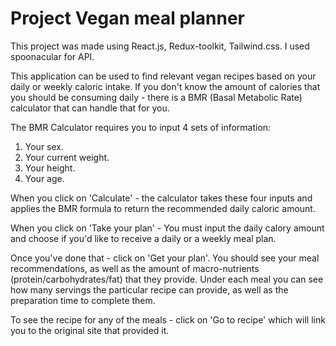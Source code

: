 # Project Vegan meal planner

This project was made using React.js, Redux-toolkit, Tailwind.css. I used spoonacular for API.

This application can be used to find relevant vegan recipes based on your daily or weekly caloric intake. If you don't know the amount of calories that you should be consuming daily - there is a BMR (Basal Metabolic Rate) calculator that can handle that for you.

The BMR Calculator requires you to input 4 sets of information:

1. Your sex.
2. Your current weight.
3. Your height.
4. Your age.

When you click on 'Calculate' - the calculator takes these four inputs and applies the BMR formula to return the recommended daily caloric amount.

When you click on 'Take your plan' - You must input the daily calory amount and choose if you'd like to receive a daily or a weekly meal plan.

Once you've done that - click on 'Get your plan'.
You should see your meal recommendations, as well as the amount of macro-nutrients (protein/carbohydrates/fat) that they provide. Under each meal you can see how many servings the particular recipe can provide, as well as the preparation time to complete them.

To see the recipe for any of the meals - click on 'Go to recipe' which will link you to the original site that provided it.
